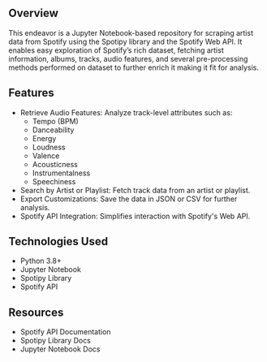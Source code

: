 ## Overview
This endeavor is a Jupyter Notebook-based repository for scraping artist data from Spotify using the Spotipy library and the Spotify Web API. It enables easy exploration of Spotify’s rich dataset, fetching artist information, albums, tracks, audio features, and several pre-processing methods performed on dataset to further enrich it making it fit for analysis.

## Features
- Retrieve Audio Features: Analyze track-level attributes such as:
    - Tempo (BPM) 
    - Danceability 
    - Energy
    - Loudness
    - Valence
    - Acousticness
    - Instrumentalness
    - Speechiness
- Search by Artist or Playlist: Fetch track data from an artist or playlist.
- Export Customizations: Save the data in JSON or CSV for further analysis.
- Spotify API Integration: Simplifies interaction with Spotify's Web API.

## Technologies Used
- Python 3.8+
- Jupyter Notebook
- Spotipy Library
- Spotify API

## Resources
- Spotify API Documentation
- Spotipy Library Docs
- Jupyter Notebook Docs